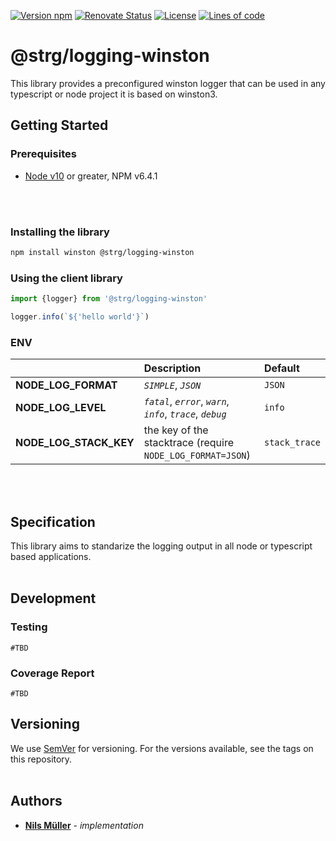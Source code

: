 [![Version npm](https://img.shields.io/npm/v/@strg/logging-winston.svg?style=for-the-badge&logo=npm&logoColor=white)](https://www.npmjs.com/package/@strg/logging-winston)
[![Renovate Status](https://img.shields.io/badge/renovate-enabled-brightgreen?logo=renovatebot&style=for-the-badge)](https://app.renovatebot.com/dashboard)
[![License](https://img.shields.io/github/license/strg-at/logging-winston?style=for-the-badge)](https://github.com/strg-at/logging-winston/blob/master/LICENSE)
[![Lines of code](https://img.shields.io/tokei/lines/github/strg-at/logging-winston?style=for-the-badge&color=brightgreen&label=lines&logo=codefactor&logoColor=white)](https://github.com/strg-at/logging-winston/graphs/contributors)

# @strg/logging-winston
This library provides a preconfigured winston logger that can be used in any typescript or node project it is based on winston3.

## Getting Started

### Prerequisites
- [Node v10](https://nodejs.org) or greater, NPM v6.4.1
<br>
<br>

### Installing the library

```bash
npm install winston @strg/logging-winston
```

### Using the client library
```javascript
import {logger} from '@strg/logging-winston'

logger.info(`${'hello world'}`)

```


### ENV

|    | Description | Default |
|:---|:------------|:--------|
| **NODE_LOG_FORMAT** | _`SIMPLE`_, _`JSON`_ | `JSON` |
| **NODE_LOG_LEVEL** | _`fatal`_,  _`error`_, _`warn`_, _`info`_, _`trace`_, _`debug`_ | `info` |
| **NODE_LOG_STACK_KEY** | the key of the stacktrace (require `NODE_LOG_FORMAT=JSON`) | `stack_trace` |

<br>
<br>

## Specification
This library aims to standarize the logging output in all node or typescript based applications.
<br>
<br>

## Development

### Testing
`#TBD`

### Coverage Report
`#TBD`

## Versioning

We use [SemVer](http://semver.org/) for versioning. For the versions available, see the tags on this repository.
<br>
<br>


## Authors
* **[Nils Müller](mailto:nils.mueller@strg.at)** - *implementation*

